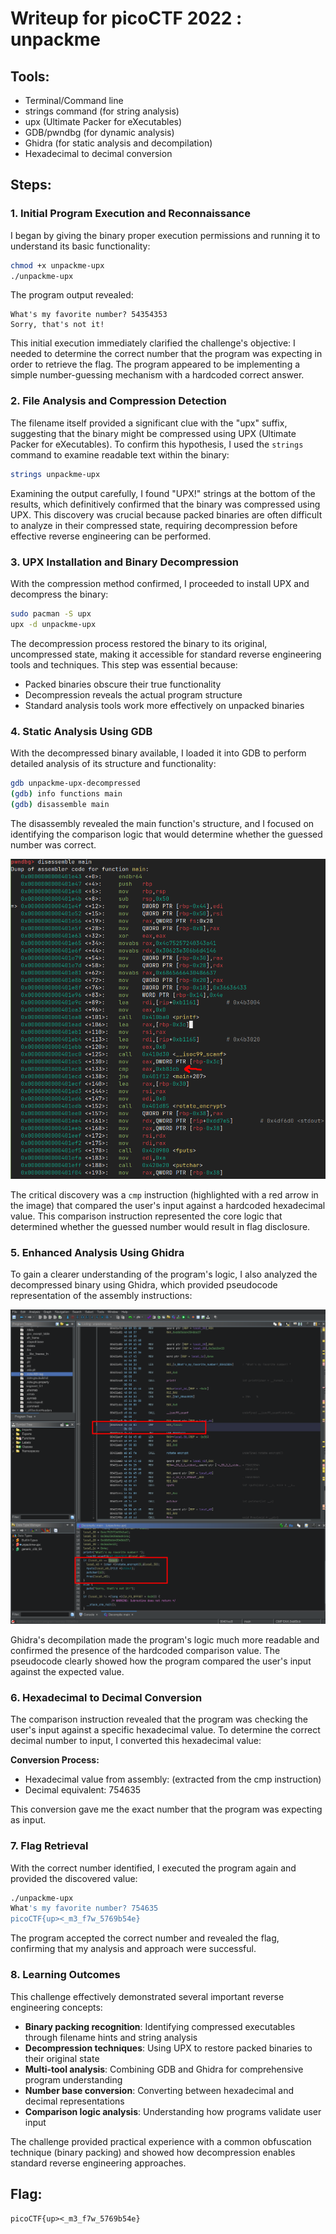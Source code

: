 # Writeup for picoCTF 2022 : unpackme

## Tools:
- Terminal/Command line
- strings command (for string analysis)
- upx (Ultimate Packer for eXecutables)
- GDB/pwndbg (for dynamic analysis)
- Ghidra (for static analysis and decompilation)
- Hexadecimal to decimal conversion

## Steps:

### 1. Initial Program Execution and Reconnaissance
I began by giving the binary proper execution permissions and running it to understand its basic functionality:

```bash
chmod +x unpackme-upx
./unpackme-upx
```

The program output revealed:
```
What's my favorite number? 54354353 
Sorry, that's not it!
```

This initial execution immediately clarified the challenge's objective: I needed to determine the correct number that the program was expecting in order to retrieve the flag. The program appeared to be implementing a simple number-guessing mechanism with a hardcoded correct answer.

### 2. File Analysis and Compression Detection
The filename itself provided a significant clue with the "upx" suffix, suggesting that the binary might be compressed using UPX (Ultimate Packer for eXecutables). To confirm this hypothesis, I used the `strings` command to examine readable text within the binary:

```bash
strings unpackme-upx
```

Examining the output carefully, I found "UPX!" strings at the bottom of the results, which definitively confirmed that the binary was compressed using UPX. This discovery was crucial because packed binaries are often difficult to analyze in their compressed state, requiring decompression before effective reverse engineering can be performed.

### 3. UPX Installation and Binary Decompression
With the compression method confirmed, I proceeded to install UPX and decompress the binary:

```bash
sudo pacman -S upx
upx -d unpackme-upx
```

The decompression process restored the binary to its original, uncompressed state, making it accessible for standard reverse engineering tools and techniques. This step was essential because:
- Packed binaries obscure their true functionality
- Decompression reveals the actual program structure
- Standard analysis tools work more effectively on unpacked binaries

### 4. Static Analysis Using GDB
With the decompressed binary available, I loaded it into GDB to perform detailed analysis of its structure and functionality:

```bash
gdb unpackme-upx-decompressed
(gdb) info functions main
(gdb) disassemble main
```

The disassembly revealed the main function's structure, and I focused on identifying the comparison logic that would determine whether the guessed number was correct.

![Disassembled main](workfolder/disassemble_of_main.png)

The critical discovery was a `cmp` instruction (highlighted with a red arrow in the image) that compared the user's input against a hardcoded hexadecimal value. This comparison instruction represented the core logic that determined whether the guessed number would result in flag disclosure.

### 5. Enhanced Analysis Using Ghidra
To gain a clearer understanding of the program's logic, I also analyzed the decompressed binary using Ghidra, which provided pseudocode representation of the assembly instructions:

![Ghidra preview](workfolder/ghidra.png)

Ghidra's decompilation made the program's logic much more readable and confirmed the presence of the hardcoded comparison value. The pseudocode clearly showed how the program compared the user's input against the expected value.

### 6. Hexadecimal to Decimal Conversion
The comparison instruction revealed that the program was checking the user's input against a specific hexadecimal value. To determine the correct decimal number to input, I converted this hexadecimal value:

**Conversion Process:**
- Hexadecimal value from assembly: (extracted from the cmp instruction)
- Decimal equivalent: 754635

This conversion gave me the exact number that the program was expecting as input.

### 7. Flag Retrieval
With the correct number identified, I executed the program again and provided the discovered value:

```bash
./unpackme-upx
What's my favorite number? 754635
picoCTF{up><_m3_f7w_5769b54e}
```

The program accepted the correct number and revealed the flag, confirming that my analysis and approach were successful.

### 8. Learning Outcomes
This challenge effectively demonstrated several important reverse engineering concepts:
- **Binary packing recognition**: Identifying compressed executables through filename hints and string analysis
- **Decompression techniques**: Using UPX to restore packed binaries to their original state
- **Multi-tool analysis**: Combining GDB and Ghidra for comprehensive program understanding
- **Number base conversion**: Converting between hexadecimal and decimal representations
- **Comparison logic analysis**: Understanding how programs validate user input

The challenge provided practical experience with a common obfuscation technique (binary packing) and showed how decompression enables standard reverse engineering approaches.

## Flag:
```picoCTF{up><_m3_f7w_5769b54e}```
